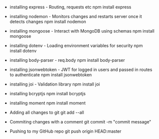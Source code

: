 * installing express - Routing, requests etc
npm install express

* installing nodemon - Monitors changes and restarts server once it detects changes
npm install nodemon

* installing mongoose - Interact with MongoDB using schemas
npm install mongoose

* installing dotenv - Loading environment variables for security
npm install dotenv

* installing body-parser - req.body
npm install body-parser

* installing jsonwebtoken - JWT for logged in users and passed in routes to authenticate
npm install jsonwebtoken

* installing joi - Validation library
npm install joi

* installing bcryptjs
npm install bcryptjs

* installing moment
npm install moment

* Adding all changes to git
git add --all

* Commiting changes with a comment
git commit -m "commit message"

* Pushing to my GitHub repo
git push origin HEAD:master
